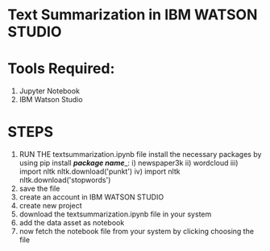 # Text Summarization in IBM WATSON STUDIO
# Tools Required:
   1) Jupyter Notebook
   2) IBM Watson Studio
# STEPS 
 1) RUN THE textsummarization.ipynb file
   install the necessary packages by using pip install ___package name____:
   i) newspaper3k
   ii) wordcloud
   iii) import nltk
        nltk.download('punkt')
   iv) import  nltk
        nltk.download('stopwords')
  2) save the file
  3) create an account in IBM WATSON STUDIO
  4) create new project
  5) download the textsummarization.ipynb file in your system
  6) add the data asset as notebook
  7) now fetch the notebook file from your system by clicking choosing the file
  
  
  
  
            
